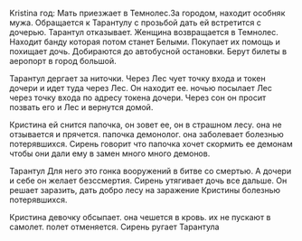 Kristina
     год: Мать приезжает в Темнолес.За городом, находит особняк мужа. Обращается к Тарантулу с прозьбой дать ей встретится с дочерью. Тарантул отказывает. Женщина возвращается в Темнолес. Находит банду которая потом станет Белыми. Покупает их помощь и похищает дочь. Добираются до автобусной остановки. Берут билеты в аеропорт в город большой. 

Тарантул
    дергает за ниточки. Через Лес чует точку входа и токен дочери и идет туда через Лес. Он находит ее. ночью посылает Лес через точку входа по адресу токена дочери. Через сон он просит позвать его и Лес и вернутся домой. 

Кристина
    ей снится папочка, он зовет ее, он в страшном лесу. она не отзывается и прячется. папочка демонолог. она заболевает болезнью потерявшихся. Сирень говорит что папочка хочет скормить ее демонам чтобы они дали ему в замен много много демонов.

Тарантул
    Для него это гонка вооружений в битве со смертью. А дочери и себе он желает безссмертия. Сирень утягивает дочь все дальше. Он решает заразить, дать добро лесу на заражение Кристины болезнью потерявшихся. 

Кристина
    девочку обсыпает. она чешется в кровь. их не пускают в самолет. полет отменяется. Сирень ругает Тарантула